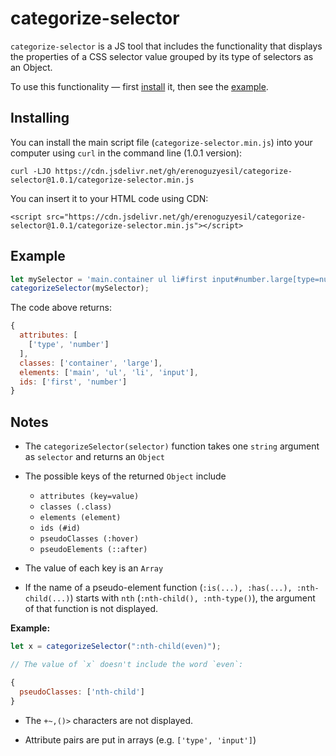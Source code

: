 # categorize-selector

`categorize-selector` is a JS tool that includes the functionality that displays the properties of a CSS selector value grouped by its type of selectors as an Object. 

To use this functionality — first [install](#installing) it, then see the [example](#example).

## Installing

You can install the main script file (`categorize-selector.min.js`) into your computer using `curl` in the command line (1.0.1 version):
```
curl -LJO https://cdn.jsdelivr.net/gh/erenoguzyesil/categorize-selector@1.0.1/categorize-selector.min.js
```

You can insert it to your HTML code using CDN:
```
<script src="https://cdn.jsdelivr.net/gh/erenoguzyesil/categorize-selector@1.0.1/categorize-selector.min.js"></script>
```

## Example

```js
let mySelector = 'main.container ul li#first input#number.large[type=number]';
categorizeSelector(mySelector);
```

The code above returns:
```js
{
  attributes: [
    ['type', 'number']
  ],
  classes: ['container', 'large'],
  elements: ['main', 'ul', 'li', 'input'],
  ids: ['first', 'number']
}
```

## Notes

- The `categorizeSelector(selector)` function takes one `string` argument as `selector` and returns an `Object`

- The possible keys of the returned `Object` include
  - `attributes (key=value)`
  - `classes (.class)`
  - `elements (element)`
  - `ids (#id)`
  - `pseudoClasses (:hover)`
  - `pseudoElements (::after)`
  
- The value of each key is an `Array`

- If the name of a pseudo-element function (`:is(...), :has(...), :nth-child(...)`) starts with `nth` (`:nth-child(), :nth-type()`), the argument of that function is not displayed.

**Example:**
```js
let x = categorizeSelector(":nth-child(even)");

// The value of `x` doesn't include the word `even`:

{
  pseudoClasses: ['nth-child']
}

```

- The `+~,()>` characters are not displayed.

- Attribute pairs are put in arrays (e.g. `['type', 'input']`)
